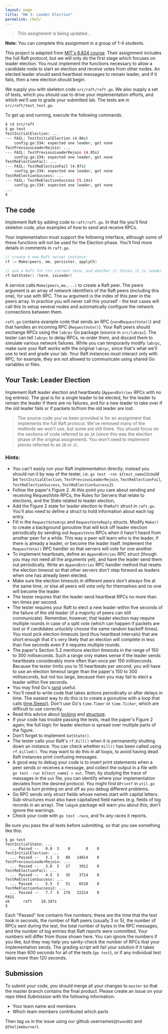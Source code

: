 ```yaml
---
layout: page
title: "HW 3: Leader Election"
permalink: /hw3/
---
```


> This assignment is being updated...

**Note:** You can complete this assignment in a group of 1-4 students.

This project is adapted from [MIT's 6.824 course](https://pdos.csail.mit.edu/6.824/index.html). Their assignment includes the full Raft protocol, but we will only do the first stage which focuses on leader election. You must implement the functions necessary to allow a candidate node to start an election and receive votes from other nodes. An elected leader should send heartbeat messages to remain leader, and if it fails, then a new election should begin.


We supply you with skeleton code `src/raft/raft.go`. We also supply a set of tests, which you should use to drive your implementation efforts, and which we'll use to grade your submitted lab. The tests are in `src/raft/test_test.go`.

To get up and running, execute the following commands. 

```bash
$ cd src/raft
$ go test
TestInitialElection: ...
--- FAIL: TestInitialElection (4.96s)
    config.go:334: expected one leader, got none
TestPreviousLeaderRejoin: ...
--- FAIL: TestPreviousLeaderRejoin (4.95s)
    config.go:334: expected one leader, got none
TestReElectionFail: ...
--- FAIL: TestReElectionFail (4.97s)
    config.go:334: expected one leader, got none
TestReElectionSuccess: ...
--- FAIL: TestReElectionSuccess (5.14s)
    config.go:334: expected one leader, got none
...
$
```

## The code
Implement Raft by adding code to `raft/raft.go`. In that file you'll find skeleton code, plus examples of how to send and receive RPCs.

Your implementation must support the following interface, although some of these functions will not be used for the Election phase. You'll find more details in comments in `raft.go`. 

```go
// create a new Raft server instance:
rf := Make(peers, me, persister, applyCh)

// ask a Raft for its current term, and whether it thinks it is leader
rf.GetState() (term, isLeader)

```

A service calls `Make(peers,me,...)` to create a Raft peer. The peers argument is an array of network identifiers of the Raft peers (including this one), for use with RPC. The `me` argument is the index of this peer in the peers array. In practice you will never call this yourself - the test cases will call this to setup several nodes and automatically configure the network connections between them.

`raft.go` contains example code that sends an RPC (`sendRequestVote()`) and that handles an incoming RPC (`RequestVote()`). Your Raft peers should exchange RPCs using the `labrpc` Go package (source in `src/labrpc`). The tester can tell `labrpc` to delay RPCs, re-order them, and discard them to simulate various network failures. While you can temporarily modify `labrpc`, make sure your Raft works with the original `labrpc`, since that's what we'll use to test and grade your lab. Your Raft instances must interact only with RPC; for example, they are not allowed to communicate using shared Go variables or files. 

## Your Task: Leader Election
Implement Raft leader election and heartbeats (`AppendEntries` RPCs with no log entries). The goal is for a single leader to be elected, for the leader to remain the leader if there are no failures, and for a new leader to take over if the old leader fails or if packets to/from the old leader are lost. 

> The source code you've been provided is for an assignment that implements the full Raft protocol. We've removed many of the methods we won't use, but some are still there. You should focus on the sections of code referred to as `2A` (since this was the election phase of the original assignment).  You won't need to implement pieces referred to as `2B` or `2C`.

### Hints:
  - You can't easily run your Raft implementation directly; instead you should run it by way of the tester, i.e. `go test -run ${test_name}`(could be `TestInitialElection`, `TestPreviousLeaderRejoin`, `TestReElectionFail`, `TestReElectionSuccess`, `TestReElectionSuccess2`).
  - Follow the paper's Figure 2. At this point you care about sending and receiving RequestVote RPCs, the Rules for Servers that relate to elections, and the State related to leader election,
  - Add the Figure 2 state for leader election to the`Raft` struct in `raft.go`. You'll also need to define a struct to hold information about each log entry.
  - Fill in the `RequestVoteArgs` and `RequestVoteReply` structs. Modify `Make()` to create a background goroutine that will kick off leader election periodically by sending out `RequestVote` RPCs when it hasn't heard from another peer for a while. This way a peer will learn who is the leader, if there is already a leader, or become the leader itself. Implement the `RequestVote()` RPC handler so that servers will vote for one another.
  - To implement heartbeats, define an `AppendEntries` RPC struct (though you may not need all the arguments yet), and have the leader send them out periodically. Write an `AppendEntries` RPC handler method that resets the election timeout so that other servers don't step forward as leaders when one has already been elected.
  - Make sure the election timeouts in different peers don't always fire at the same time, or else all peers will vote only for themselves and no one will become the leader.
  - The tester requires that the leader send heartbeat RPCs no more than ten times per second.
  - The tester requires your Raft to elect a new leader within five seconds of the failure of the old leader (if a majority of peers can still communicate). Remember, however, that leader election may require multiple rounds in case of a split vote (which can happen if packets are lost or if candidates unluckily choose the same random backoff times). You must pick election timeouts (and thus heartbeat intervals) that are short enough that it's very likely that an election will complete in less than five seconds even if it requires multiple rounds.
  - The paper's Section 5.2 mentions election timeouts in the range of 150 to 300 milliseconds. Such a range only makes sense if the leader sends heartbeats considerably more often than once per 150 milliseconds. Because the tester limits you to 10 heartbeats per second, you will have to use an election timeout larger than the paper's 150 to 300 milliseconds, but not too large, because then you may fail to elect a leader within five seconds.
  - You may find Go's [rand](https://golang.org/pkg/math/rand/) useful.
  - You'll need to write code that takes actions periodically or after delays in time. The easiest way to do this is to create a goroutine with a loop that calls [time.Sleep()](https://golang.org/pkg/time/#Sleep). Don't use Go's `time.Timer` or `time.Ticker`, which are difficult to use correctly.
  - Read this advice about [locking](https://pdos.csail.mit.edu/6.824/labs/raft-locking.txt) and [structure](https://pdos.csail.mit.edu/6.824/labs/raft-structure.txt).
  - If your code has trouble passing the tests, read the paper's Figure 2 again; the full logic for leader election is spread over multiple parts of the figure.
  - Don't forget to implement `GetState()`.
  - The tester calls your Raft's `rf.Kill()` when it is permanently shutting down an instance. You can check whether `Kill()` has been called using `rf.killed()`. You may want to do this in all loops, to avoid having dead Raft instances print confusing messages.
  - A good way to debug your code is to insert print statements when a peer sends or receives a message, and collect the output in a file with `go test -run ${test_name} > out`. Then, by studying the trace of messages in the `out` file, you can identify where your implementation deviates from the desired protocol. You might find `DPrintf` in `util.go` useful to turn printing on and off as you debug different problems.
  - Go RPC sends only struct fields whose names start with capital letters. Sub-structures must also have capitalized field names (e.g. fields of log records in an array). The `labgob` package will warn you about this; don't ignore the warnings.
  - Check your code with `go test -race`, and fix any races it reports.

Be sure you pass the all tests before submitting, so that you see something like this:

```
$ go test
TestInitialState: ...
  ... Passed --   0.0  3    0       0    0
TestInitialElection: ...
  ... Passed --   3.1  3   88   14814    0
TestPreviousLeaderRejoin: ...
  ... Passed --   3.6  3   27    3912    0
TestReElectionFail: ...
  ... Passed --   4.5  3   35    3714    0
TestReElectionSuccess: ...
  ... Passed --   5.5  3   51    6510    0
TestReElectionSuccess2: ...
  ... Passed --   7.7  5  179   22214    0
PASS
ok      raft    10.187s
$
```

Each "Passed" line contains five numbers; these are the time that the test took in seconds, the number of Raft peers (usually 3 or 5), the number of RPCs sent during the test, the total number of bytes in the RPC messages, and the number of log entries that Raft reports were committed. Your numbers will differ from those shown here. You can ignore the numbers if you like, but they may help you sanity-check the number of RPCs that your implementation sends. The grading script will fail your solution if it takes more than 600 seconds for all of the tests (`go test`), or if any individual test takes more than 120 seconds. 

## Submission
To submit your code, you should merge all your changes to `master` so that the master branch contains the final product. Please create an issue on your repo titled *Submission* with the following information:

  - Your team name and members
  - Which team members contributed which parts

Then tag us in the issue using our github usernames(`@twood02` and `@thelimeburner`).

